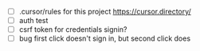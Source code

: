 - [ ] .cursor/rules for this project https://cursor.directory/
- [ ] auth test
- [ ] csrf token for credentials signin?
- [ ] bug first click doesn't sign in, but second click does
